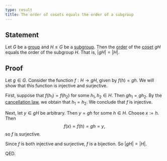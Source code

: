 ```yaml
---
type: result
title: The order of cosets equals the order of a subgroup
---
```


## Statement

Let $G$ be a [group](@group) and $H \le G$ be a [subgroup](@subgroup). Then the [order](@order) of the [coset](@coset) $gH$ equals the order of the subgroup $H$. That is, $|gH|=|H|$.

## Proof

Let $g \in G$. Consider the function $f: H \to gH$, given by $f(h) = gh$. We will show that this function is injective and surjective.

First, suppose that $f(h_1) = f(h_2)$ for some $h_1, h_2 \in H$. Then $gh_1 = gh_2$. By the [cancellation law](@cancellation-law), we obtain that $h_1 = h_2$. We conclude that $f$ is injective.

Next, let $y \in gH$ be arbitrary. Then $y = gh$ for some $h \in H$. Choose $x := h$. Then $$ f(x) = f(h) = gh = y, $$ so $f$ is surjective.

Since $f$ is both injective and surjective, $f$ is a bijection. So $|gH| = |H|$.

QED.
